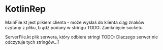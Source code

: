 # KotlinRep
MainFile.kt jest plikiem clienta - może wysłaś do klienta ciąg znaków czytany z pliku, b ądź podany w stringu
TODO: Zamknięcie socketu

ServerFile.kt plik serwera, który odbiera stringi
TODO: Dlaczego serwer nie odczytuje tych stringów...?
